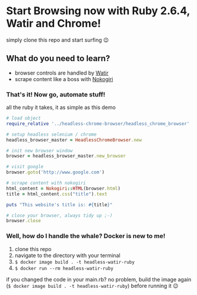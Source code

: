 # Start Browsing now with Ruby 2.6.4, Watir and Chrome!

simply clone this repo and start surfing :wink:

## What do you need to learn?
- browser controls are handled by [Watir](http://watir.com/)
- scrape content like a boss with [Nokogiri](https://nokogiri.org/)

### That's it! Now go, automate stuff!

all the ruby it takes, it as simple as this demo

~~~ ruby
# load object
require_relative '../headless-chrome-browser/headless_chrome_browser'

# setup headless selenium / chrome 
headless_browser_master = HeadlessChromeBrowser.new

# init new browser window
browser = headless_browser_master.new_browser

# visit google
browser.goto('http://www.google.com')

# scrape content with nokogiri
html_content = Nokogiri::HTML(browser.html)
title = html_content.css("title").text

puts "This website's title is: #{title}"

# close your browser, always tidy up ;-)
browser.close
~~~

### Well, how do I handle the whale? Docker is new to me!

1. clone this repo
2. navigate to the directory with your terminal
3. `$ docker image build . -t headless-watir-ruby`
4. `$ docker run --rm headless-watir-ruby`

if you changed the code in your main.rb? no problem, build the image again (`$ docker image build . -t headless-watir-ruby`) before running it :wink:
